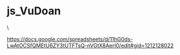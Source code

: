 # js_VuDoan
\

https://docs.google.com/spreadsheets/d/11hG0ds-LwAtOCSfQMEtU6ZY3tUTFTsQ-nVGtX8AerI0/edit#gid=1212128022
